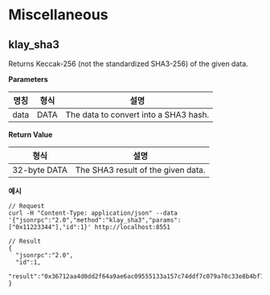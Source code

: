 # Miscellaneous

## klay_sha3

Returns Keccak-256 (not the standardized SHA3-256) of the given data.

**Parameters**

| 명칭   | 형식   | 설명                                    |
| ---- | ---- | ------------------------------------- |
| data | DATA | The data to convert into a SHA3 hash. |

**Return Value**

| 형식           | 설명                                 |
| ------------ | ---------------------------------- |
| 32-byte DATA | The SHA3 result of the given data. |


**예시**

```shell
// Request
curl -H "Content-Type: application/json" --data '{"jsonrpc":"2.0","method":"klay_sha3","params":["0x11223344"],"id":1}' http://localhost:8551

// Result
{
  "jsonrpc":"2.0",
  "id":1,
  "result":"0x36712aa4d0dd2f64a9ae6ac09555133a157c74ddf7c079a70c33e8b4bf70dd73"
}
```
